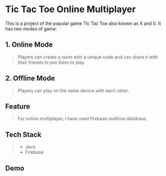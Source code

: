 # Tic Tac Toe Online Multiplayer

This is a project of the popular game Tic Tac Toe also known as X and 0. 
It has two modes of game:
## 1. Online Mode
> Players can create a room with a unique code and can share it with their friends to join them to play.
## 2. Offline Mode
> Players can play on the same device with each other.

## Feature
> For online multiplayer, i have used firebase realtime database.

## Tech Stack
> - Java
> - Firebase

## Demo
